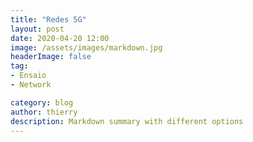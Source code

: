 ```yaml
---
title: "Redes 5G"
layout: post
date: 2020-04-20 12:00
image: /assets/images/markdown.jpg
headerImage: false
tag:
- Ensaio
- Network

category: blog
author: thierry
description: Markdown summary with different options
---
```

